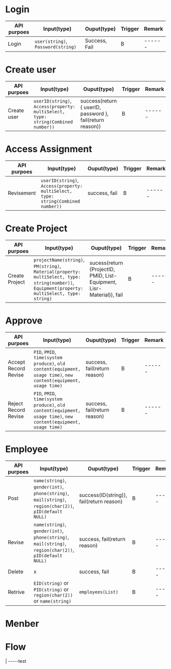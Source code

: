 # Login 
| API purpoes | Input(type)                        | Ouput(type)   | Trigger | Remark |
| ----------- | ---------------------------------- | ------------- | ------- | ------ |
| Login       | `user(string)`, `Password(string)` | Success, Fail | B       | ------ |

# Create user
| API purpoes | Input(type)                                                                      | Ouput(type)                                               | Trigger | Remark |
| ----------- | -------------------------------------------------------------------------------- | --------------------------------------------------------- | ------- | ------ |
| Create user | `userID(string)`, `Access(property: multiSelect, type: string(Combined number))` | success(return { userID, password }, fail(return reason)) | B       | ------ |

# Access Assignment
| API purpoes | Input(type)                                                                      | Ouput(type)   | Trigger | Remark |
| ----------- | -------------------------------------------------------------------------------- | ------------- | ------- | ------ |
| Revisement  | `userID(string)`, `Access(property: multiSelect, type: string(Combined number))` | success, fail | B       | ------ |

# Create Project
| API purpoes    | Input(type)                                                                                                                                    | Ouput(type)                                                           | Trigger | Remark |
| -------------- | ---------------------------------------------------------------------------------------------------------------------------------------------- | --------------------------------------------------------------------- | ------- | ------ |
| Create Project | `projectName(string)`, `PM(string)`, `Material(property: multiSelect, type: string(number))`, `Equipment(property: multiSelect, type: string)` | sucess(return {ProjectID, PMID, List-Equipment, Lisr-Material}), fail | B       | ------ |

# Approve 
| API purpoes          | Input(type)                                                                                                       | Ouput(type)                  | Trigger | Remark |
| -------------------- | ----------------------------------------------------------------------------------------------------------------- | ---------------------------- | ------- | ------ |
| Accept Record Revise | `PID`, `PMID`, `time(system produce)`, `old content(equipment, usage time)`, `new content(equipment, usage time)` | success, fail(return reason) | B       | ------ |
| Reject Record Revise | `PID`, `PMID`, `time(system produce)`, `old content(equipment, usage time)`, `new content(equipment, usage time)` | success, fail(return reason) | B       | ------ |

# Employee
| API purpoes | Input(type)                                                                                            | Ouput(type)                              | Trigger | Remark |
| ----------- | ------------------------------------------------------------------------------------------------------ | ---------------------------------------- | ------- | ------ |
| Post        | `name(string)`, `gender(int)`, `phone(string)`, `mail(string)`, `region(char(2))`, `pID(default NULL)` | success(ID(string)), fail(return reason) | B       | ------ |
| Revise      | `name(string)`, `gender(int)`, `phone(string)`, `mail(string)`, `region(char(2))`, `pID(default NULL)` | success, fail(return reason)             | B       | ------ |
| Delete      | x                                                                                                      | success, fail                            | B       | ------ |
| Retrive     | `EID(string)` or `PID(string)` or `region(char(2))` or `name(string)`                                  | `employees(List)`                        | B       | ------ |

# Menber

# Flow
| -----test
